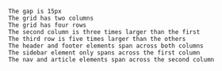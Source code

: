 
    The gap is 15px
    The grid has two columns
    The grid has four rows
    The second column is three times larger than the first
    The third row is five times larger than the others
    The header and footer elements span across both columns
    The sidebar element only spans across the first column
    The nav and article elements span across the second column

